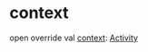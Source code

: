 # context


open override val [context](context.md): [Activity](https://developer.android.com/reference/kotlin/android/app/Activity.html)
